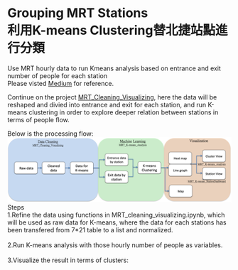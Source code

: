# Grouping MRT Stations</br>利用K-means Clustering替北捷站點進行分類</br>
Use MRT hourly data to run Kmeans analysis based on entrance and exit number of people for each station 
</br>
Please visted [Medium](https://medium.com/urban-matters/%E6%8D%B7%E9%81%8B%E5%88%86%E6%99%822-f351661ce609) for reference.

Continue on the project [MRT_Cleaning_Visualizing](https://github.com/ShihWen/MRT_Cleaning_Visualizing), here the data will be reshaped and divied into entrance and exit for each station, and run K-means clustering in order to explore deeper relation between stations in terms of people flow.</br>

Below is the processing flow:
</br>
![](https://github.com/ShihWen/MRT_Kmeans/blob/master/image/flow_chart.png)
</br>
Steps
</br>
1.Refine the data using functions in MRT_cleaning_visualizing.ipynb, which will be used as raw data for K-means, where the data for each stations has been transfered from 7*21 table to a list and normalized.
</br>
</br>
2.Run K-means analysis with those hourly number of people as variables.
</br>
</br>
3.Visualize the result in terms of clusters:
</br>

